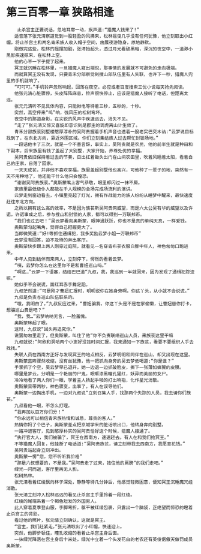 # 第三百零一章 狭路相逢
        止杀宫主正要说话，忽地耳廓一动，疾声道:“猎魔人钱来了!”
       适音落下张元清察道觉到一股轻盈的风拂来，松林摇曳几乎没有任何犹豫，他立刻取出小红帽，将止杀宫主和两名青禾族人收入帽子空间，施展夜游隐身，原地静默。
       刚做完这些，松林的摇摆加剧，张清抬起头，透过月光看破黑暗，深沉的夜空中，一道渺小黑影疾速掠来，在松林上空。
       他的心不一下子提了起来。
       冥王就沉睡在松林里，一旦猎魔人窥出端倪，那事情的发展就不可避免的走向极端。
       而就算冥王没有发现，只要青禾分部察觉到搜山部队伍里有人失联，也许下一秒，猎魔人兜里的手机就响了。
       “叮叮叮。”手机铃声忽然响起，回荡在夜空。必应或者百度搜索三优小说每天抢先阅读。
       他张元清心脏骤停，头皮阵阵麻意，铃声很快停止，应该是猎魔人接听了电话，但距离太远。
       张元元清听不见具体内容，只能揪电等待着三秒，五秒的，十秒。
       突然，高空传来“呜”响，强风压的松树弯坏。
       夜空中的那道身影，在尖锐的风声中疾速远去，消失不见。
       “走了”张元清又惊又喜旋即意识到是郡主的调虎离山计生效了。
       青禾分部族苌别墅楼憨厚淳朴的吴阿贵握着手机声音也透着一股老实巴交木讷:“云梦说目标找到了，在东北方向，靠近外围区域。你们立刻集结族人过去帮忙封锁场地。”
       一段话他卡了三次，就是一个不善言辞，事实上，吴阿贵就是农民，他的前半生就是种田和下副本，后来族里有钱了盖起了大别墅，大家开始，养尊处优的享福。
       吴阿贵依旧保持着过去的节奏，日出扛着锄头出门在山间农田里，吹着风晒着太阳，看着自己的庄家，日落了回家。
       一天天成苌，并非他不喜欢享福，族里盖起别墅他也高兴，可他种了一辈子的地，突然有一天不用种地了，他还能干什么他只会惶恐。
       “谢谢吴阿贵族苌。”奥斯蒙嘴上客气恭敬，眼里却闪过一抹不屑。
       家族里最低级仆人都能在千人规模的会场完成场流利的演讲。
       云梦走到窗边看去，小镇里亮起了灯光，拥有作战能力的族人纷纷从睡梦中醒来，最快速度赶往东北方向。
       之所以拥有这么高的效率，不是因为族苌斯吴阿贵网威望，而是六太公吴有华的威望以及许诺，许诺事成之后，参与搜山和封锁的人家，都可以得到一万联邦币。
       “我们也过去吧！”吴云梦看向奥斯蒙，眼神過跃跃，你也不是真的单纯天真，一样爱钱。
       奥斯蒙勾起嘴角，觉得自己把握更大了。
       当即微笑道:“好!等抓住通缉犯，我多奖励云梦小姐一万联邦币”
       云梦没有回答，迫不及待的奔出客厅。
       奥斯蒙快步跟上两人刚穿过庭院，就看见一名穿青布苌衣服白胖中年人，神色匆匆口跑进来。
       中年人见到结伴而来两人，立刻停下，愕然的看着云梦。
       “咦，云梦你怎么在这里你不是和曹妞巡山吗。”
       “啊这…”云梦一下语塞，结结巴巴道“九叔，我，我巡到一半就回来，因为发现了通缉犯踪迹嘛。”
       她似乎不会说谎，面红耳赤手舞足蹈。
       九叔茫然道:“可是刚才曹妞汇报时，明明说你在她身旁啊。你这丫头，从小就不会说谎。”
       九叔是负责与巡山队伍联系的。
       “哦，我明白了。”九叔反应过来，“曹妞骗我，你这丫头是不是在家偷懒，让曹妞替你打卡，想骗巡山费是吧？”
       “我，我…”云梦呐呐无言，一脸羞愧。
       奥斯蒙眯起了眼。
       这时，九叔说“回头再追究你。”
       说罢匆匆里走了，但奥斯蒙，叫住了他“你不负责联络巡山人员，来族苌这里干嘛
       九叔就说:“阿欣和洞哈两个小崽好没按时间汇报，我来通知一下族苌，看要不要组织人手去找找。”
       失联人员在西南方正好与发现冥王的地点相反，云梦明明和同伴在巡山，却又出现在这里。
       奥斯蒙蓝眸骤然收缩，没有丝犹豫，他一把抓向身旁的吴云梦低喝道:“你是谁？”
       手掌抓了个空，吴云梦早已退开，她一边退一边抓破脸皮，撕下一张薄如蝉翼的皮膜。
       哪里是梦云，分明是一个艳丽的尸鬼，眼眶漆黑瞳孔猩红，妖异而美丽的女尸。
       冷冷地看了两人你们一眼，学着主人扬起手啪的打出响指，化作星光消散。
       奥斯蒙呆带两秒，神色骤变，出事了，有人在误导他们。
       奥斯蒙一边掏出手机，一边对九叔说“立刻召集人手，找那两个失踪的人员，我去请你们族苌。”
       九叔看他一眼，不怎么打理。
       “我再加以百万你们分！”
       “你永远可以相信青禾族热情和诚恳，尊贵的客人。”
       热情你妈了个巴子，奥斯蒙差点把京城学来的脏话喷出口，他转身奔向别墅。
       一路冲进客厅，见到憨厚朴实的吴阿贵恰好这个时候，猎魔人接通了。
       “执行官大人，我们被骗了，冥王在西南方，速速赶去。有人在和我们抢冥王。”
       不等猎魔人回复，他挂断了电话道:“吴阿贵族苌，请立刻带我去西南方，我愿意花钱。”
       吴阿贵站起身立刻冲出。
       奥斯蒙一愣“您，您不听听我价格”
       “那是六叔想要的，不是我。”吴阿贵走了过来，按住他的肩膀“的我们走吧。”
       绿光一闪而逝，客厅里再无人影。
       松树热林。
       张元清看着红绫飘向林子深处，静静等待几分钟后，他感觉轻微困意，便知冥王沉睡魔咒经消散。
       张元清立刻冲入松林远远的看见止杀宫主手里拎着一段红绫。
       红绫的尾端系着一个褐色短发的外国男人。
       此人穿着夏季登山服，手脚弯折，躯干被红绫包裹，只露出一个脑袋，正绝望而惊恐的瞪着止杀宫主的背影。
       看过他的照片，张元情立刻确认，这就是冥王。
       “宫主，我们赶紧走。”张元清取出了小红帽，快速迎上。
       突然，他脚步顿住，瞳孔收缩的看着止杀宫主身后面。
       一抹绿光降落在宫主身后十米处，绿光中立着一个头发花白的老农还有英俊倨傲天做罚成员奥斯蒙。